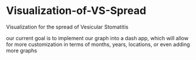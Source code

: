 # Visualization-of-VS-Spread
 Visualization for the spread of Vesicular Stomatitis

our current goal is to implement our graph into a dash app, which will allow for more customization in terms of months, years, locations,
or even adding more graphs